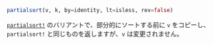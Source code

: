 ```julia
partialsort(v, k, by=identity, lt=isless, rev=false)
```

[`partialsort!`](@ref) のバリアントで、部分的にソートする前に `v` をコピーし、`partialsort!` と同じものを返しますが、`v` は変更されません。
